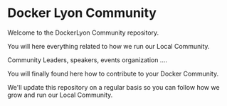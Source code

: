 # Docker Lyon Community

Welcome to the DockerLyon Community repository.

You will here everything related to how we run our Local Community.

Community Leaders, speakers, events organization ....

You will finally found here how to contribute to your Docker Community.

We'll update this repository on a regular basis so you can follow how we grow and run our Local Community.
